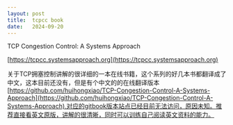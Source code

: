 ```yaml
---
layout: post
title:  tcpcc book
date:   2024-09-20
---
```


TCP Congestion Control: A Systems Approach

[https://tcpcc.systemsapproach.org](https://tcpcc.systemsapproach.org)

关于TCP拥塞控制讲解的很详细的一本在线书籍，这个系列的好几本书都翻译成了中文，这本目前还没有，但是有个中文的的在线翻译版本[https://github.com/huihongxiao/TCP-Congestion-Control-A-Systems-Approach](https://github.com/huihongxiao/TCP-Congestion-Control-A-Systems-Approach),对应的gitbook版本站点已经目前无法访问，原因未知。推荐直接看英文原版，讲解的很清晰，同时可以训练自己阅读英文资料的能力。

